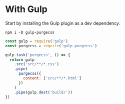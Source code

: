 # With Gulp

Start by installing the Gulp plugin as a dev dependency.

```text
npm i -D gulp-purgecss
```

```javascript
const gulp = require('gulp')
const purgecss = require('gulp-purgecss')

gulp.task('purgecss', () => {
  return gulp
    .src('src/**/*.css')
    .pipe(
      purgecss({
        content: ['src/**/*.html']
      })
    )
    .pipe(gulp.dest('build/'))
})
```

